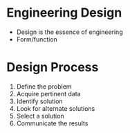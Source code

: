 # Engineering Design

- Design is the essence of engineering
- Form/function

# Design Process

1. Define the problem
2. Acquire pertinent data
3. Identify solution
4. Look for alternate solutions
5. Select a solution
6. Communicate the results

